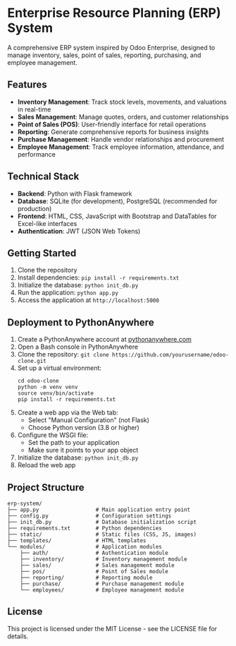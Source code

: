 # Enterprise Resource Planning (ERP) System

A comprehensive ERP system inspired by Odoo Enterprise, designed to manage inventory, sales, point of sales, reporting, purchasing, and employee management.

## Features

- **Inventory Management**: Track stock levels, movements, and valuations in real-time
- **Sales Management**: Manage quotes, orders, and customer relationships
- **Point of Sales (POS)**: User-friendly interface for retail operations
- **Reporting**: Generate comprehensive reports for business insights
- **Purchase Management**: Handle vendor relationships and procurement
- **Employee Management**: Track employee information, attendance, and performance

## Technical Stack

- **Backend**: Python with Flask framework
- **Database**: SQLite (for development), PostgreSQL (recommended for production)
- **Frontend**: HTML, CSS, JavaScript with Bootstrap and DataTables for Excel-like interfaces
- **Authentication**: JWT (JSON Web Tokens)

## Getting Started

1. Clone the repository
2. Install dependencies: `pip install -r requirements.txt`
3. Initialize the database: `python init_db.py`
4. Run the application: `python app.py`
5. Access the application at `http://localhost:5000`

## Deployment to PythonAnywhere

1. Create a PythonAnywhere account at [pythonanywhere.com](https://www.pythonanywhere.com)
2. Open a Bash console in PythonAnywhere
3. Clone the repository: `git clone https://github.com/yourusername/odoo-clone.git`
4. Set up a virtual environment:
   ```
   cd odoo-clone
   python -m venv venv
   source venv/bin/activate
   pip install -r requirements.txt
   ```
5. Create a web app via the Web tab:
   - Select "Manual Configuration" (not Flask)
   - Choose Python version (3.8 or higher)
6. Configure the WSGI file:
   - Set the path to your application
   - Make sure it points to your app object
7. Initialize the database: `python init_db.py`
8. Reload the web app

## Project Structure

```
erp-system/
├── app.py                  # Main application entry point
├── config.py               # Configuration settings
├── init_db.py              # Database initialization script
├── requirements.txt        # Python dependencies
├── static/                 # Static files (CSS, JS, images)
├── templates/              # HTML templates
└── modules/                # Application modules
    ├── auth/               # Authentication module
    ├── inventory/          # Inventory management module
    ├── sales/              # Sales management module
    ├── pos/                # Point of Sales module
    ├── reporting/          # Reporting module
    ├── purchase/           # Purchase management module
    └── employees/          # Employee management module
```

## License

This project is licensed under the MIT License - see the LICENSE file for details.
